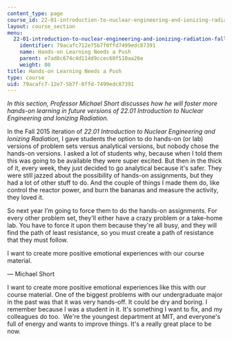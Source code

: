 ```yaml
---
content_type: page
course_id: 22-01-introduction-to-nuclear-engineering-and-ionizing-radiation-fall-2015
layout: course_section
menu:
  22-01-introduction-to-nuclear-engineering-and-ionizing-radiation-fall-2015:
    identifier: 79acafc712e75b7f0ffd7499edc87391
    name: Hands-on Learning Needs a Push
    parent: e7ad8c674c4d114d9ccec60f510aa26e
    weight: 80
title: Hands-on Learning Needs a Push
type: course
uid: 79acafc7-12e7-5b7f-0ffd-7499edc87391
---
```


_In this section, Professor Michael Short discusses how he will foster more hands-on learning in future versions of 22.01 Introduction to Nuclear Engineering and Ionizing Radiation._

In the Fall 2015 iteration of _22.01 Introduction to Nuclear Engineering and Ionizing Radiation,_ I gave students the option to do hands-on (or lab) versions of problem sets versus analytical versions, but nobody chose the hands-on versions. I asked a lot of students why, because when I told them this was going to be available they were super excited. But then in the thick of it, every week, they just decided to go analytical because it's safer. They were still jazzed about the possibility of hands-on assignments, but they had a lot of other stuff to do. And the couple of things I made them do, like control the reactor power, and burn the bananas and measure the activity, they loved it.

So next year I’m going to force them to do the hands-on assignments. For every other problem set, they'll either have a crazy problem or a take-home lab. You have to force it upon them because they're all busy, and they will find the path of least resistance, so you must create a path of resistance that they must follow.

I want to create more positive emotional experiences with our course material.

— Michael Short

I want to create more positive emotional experiences like this with our course material. One of the biggest problems with our undergraduate major in the past was that it was very hands-off. It could be dry and boring. I remember because I was a student in it. It's something I want to fix, and my colleagues do too.  We're the youngest department at MIT, and everyone's full of energy and wants to improve things. It's a really great place to be now.